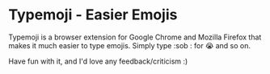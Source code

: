 # Typemoji - Easier Emojis

Typemoji is a browser extension for Google Chrome and Mozilla Firefox that makes it much easier to type emojis. Simply type :sob : for 😭 and so on. 

Have fun with it, and I'd love any feedback/criticism :)
